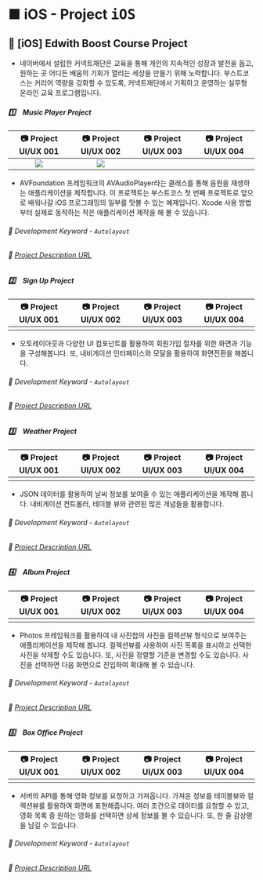 # ■ iOS - Project <kbd>iOS</kbd>

## 📣 [iOS] Edwith Boost Course Project

* 네이버에서 설립한 커넥트재단은 교육을 통해 개인의 지속적인 성장과 발전을 돕고, 원하는 곳 어디든 배움의 기회가 열리는 세상을 만들기 위해 노력합니다. 부스트코스는 커리어 역량을 강화할 수 있도록, 커넥트재단에서 기획하고 운영하는 실무형 온라인 교육 프로그램입니다.

##### 1️⃣　Music Player Project

|📷 Project UI/UX 001|📷 Project UI/UX 002|📷 Project UI/UX 003|📷 Project UI/UX 004|
|:-------------------:|:------------------:|:-------------------:|:------------------:|
|![](https://user-images.githubusercontent.com/20036523/61688701-a4829e00-ad60-11e9-9f13-2bfb11e37a3f.png)|![](https://user-images.githubusercontent.com/20036523/61688703-a4829e00-ad60-11e9-9e02-55d7d317eda4.png)|![]()|![]()|

* AVFoundation 프레임워크의 AVAudioPlayer라는 클래스를 통해 음원을 재생하는 애플리케이션을 제작합니다. 이 프로젝트는 부스트코스 첫 번째 프로젝트로 앞으로 배워나갈 iOS 프로그래밍의 일부를 맛볼 수 있는 예제입니다. Xcode 사용 방법부터 실제로 동작하는 작은 애플리케이션 제작을 해 볼 수 있습니다.

###### 🔑 Development Keyword - `Autolayout`

###### 🚀 [Project Description URL](https://www.edwith.org/boostcourse-ios/project/20/content/18)

##### 2️⃣　Sign Up Project

|📷 Project UI/UX 001|📷 Project UI/UX 002|📷 Project UI/UX 003|📷 Project UI/UX 004|
|:-------------------:|:------------------:|:-------------------:|:------------------:|
|![]()|![]()|![]()|![]()|

* 오토레이아웃과 다양한 UI 컴포넌트를 활용하여 회원가입 절차를 위한 화면과 기능을 구성해봅니다. 또, 내비게이션 인터페이스와 모달을 활용하여 화면전환을 해봅니다.

###### 🔑 Development Keyword - `Autolayout`

###### 🚀 [Project Description URL](https://www.edwith.org/boostcourse-ios/project/21/content/19)

##### 3️⃣　Weather Project

|📷 Project UI/UX 001|📷 Project UI/UX 002|📷 Project UI/UX 003|📷 Project UI/UX 004|
|:-------------------:|:------------------:|:-------------------:|:------------------:|
|![]()|![]()|![]()|![]()|

* JSON 데이터를 활용하여 날씨 정보를 보여줄 수 있는 애플리케이션을 제작해 봅니다. 내비게이션 컨트롤러, 테이블 뷰와 관련된 많은 개념들을 활용합니다.

###### 🔑 Development Keyword - `Autolayout`

###### 🚀 [Project Description URL](https://www.edwith.org/boostcourse-ios/project/22/content/20)

##### 4️⃣　Album Project

|📷 Project UI/UX 001|📷 Project UI/UX 002|📷 Project UI/UX 003|📷 Project UI/UX 004|
|:-------------------:|:------------------:|:-------------------:|:------------------:|
|![]()|![]()|![]()|![]()|

* Photos 프레임워크를 활용하여 내 사진첩의 사진을 컬렉션뷰 형식으로 보여주는 애플리케이션을 제작해 봅니다. 컬렉션뷰를 사용하여 사진 목록을 표시하고 선택한 사진을 삭제할 수도 있습니다. 또, 사진을 정렬할 기준을 변경할 수도 있습니다. 사진을 선택하면 다음 화면으로 진입하여 확대해 볼 수 있습니다.

###### 🔑 Development Keyword - `Autolayout`

###### 🚀 [Project Description URL](https://www.edwith.org/boostcourse-ios/project/23/content/21)

##### 5️⃣　Box Office Project

|📷 Project UI/UX 001|📷 Project UI/UX 002|📷 Project UI/UX 003|📷 Project UI/UX 004|
|:-------------------:|:------------------:|:-------------------:|:------------------:|
|![]()|![]()|![]()|![]()|

* 서버의 API를 통해 영화 정보를 요청하고 가져옵니다. 가져온 정보를 테이블뷰와 컬렉션뷰를 활용하여 화면에 표현해줍니다. 여러 조건으로 데이터를 요청할 수 있고, 영화 목록 중 원하는 영화를 선택하면 상세 정보를 볼 수 있습니다. 또, 한 줄 감상평을 남길 수 있습니다.

###### 🔑 Development Keyword - `Autolayout`

###### 🚀 [Project Description URL](https://www.edwith.org/boostcourse-ios/project/24/content/22)
